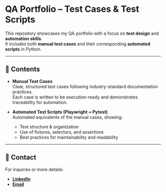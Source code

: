 # QA Portfolio – Test Cases & Test Scripts

This repository showcases my QA portfolio with a focus on **test design** and **automation skills**.  
It includes both **manual test cases** and their corresponding **automated scripts** in Python.

---

## 📖 Contents

- **Manual Test Cases**  
  Clear, structured test cases following industry-standard documentation practices.  
  Each case is written to be execution-ready and demonstrates traceability for automation.  

- **Automated Test Scripts (Playwright + Pytest)**  
  Automated equivalents of the manual cases, showing:
  - Test structure & organization  
  - Use of fixtures, selectors, and assertions  
  - Best practices for maintainability and readability

---

## 📩 Contact
For inquiries or more details:  
- [**LinkedIn**](www.linkedin.com/in/marta-czarnecka-40406878) 
- [**Email**](martaczarneckaqa@gmail.com)
